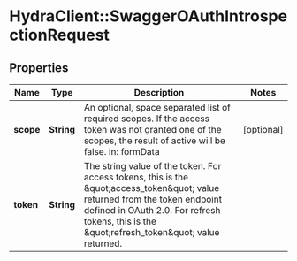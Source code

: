 # HydraClient::SwaggerOAuthIntrospectionRequest

## Properties
Name | Type | Description | Notes
------------ | ------------- | ------------- | -------------
**scope** | **String** | An optional, space separated list of required scopes. If the access token was not granted one of the scopes, the result of active will be false.  in: formData | [optional] 
**token** | **String** | The string value of the token. For access tokens, this is the \&quot;access_token\&quot; value returned from the token endpoint defined in OAuth 2.0. For refresh tokens, this is the \&quot;refresh_token\&quot; value returned. | 


